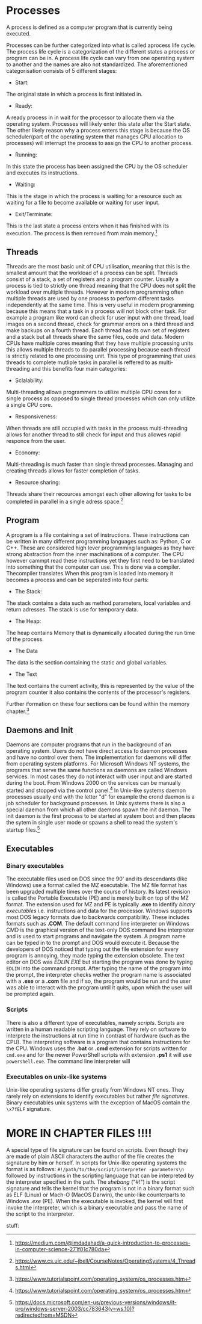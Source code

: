# Processes

A process is defined as a computer program that is currently being executed. 

Processes can be further categorized into what is called aprocess life cycle. The process life cycle is
a categorization of the different states a process or program can be in. A process life cycle can vary
from one operating system to another and the names are also not standardized. The aforementioned 
categorisation consists of 5 different stages:

- Start:

The original state in which a process is first initiated in.
- Ready:

A ready process in in wait for the processor to allocate them via the operating system. Processes will
likely enter this state after the Start state. The other likely reason why a process enters this stage
is because the OS scheduler(part of the operating system that manages CPU allocation to processes) will
interrupt the process to assign the CPU to another process.
- Running:

In this state the process has been assigned the CPU by the OS scheduler and executes its instructions.
- Waiting:

This is the stage in which the process is waiting for a resource such as waiting for a file to become available
or waiting for user input.
- Exit/Terminate:

This is the last state a process enters when it has finished with its execution. The process is then removed
from main memory.[^proc1]

## Threads

Threads are the most basic unit of CPU utilisation, meaning that this is the smallest amount that the workload of a 
process can be split. Threads consist of a stack, a set of registers and a program counter. Usually a process
is tied to strictly one thread meaning that the CPU does not split the workload over multiple threads. However in
modern programming often multiple threads are used by one process to perform different tasks independently at the
same time. This is very useful in modern programming because this means that a task in a process will not block 
other task. For example a program like word can check for user input with one thread, load images on a second thread,
check for grammar errors on a third thread and make backups on a fourth thread. Each thread has its own set of registers
and a stack but all threads share the same files, code and data. Modern CPUs have multiple cores meaning that they have
multiple processing units this allows multiple threads to do parallel processing because each thread is strictly
related to one processing unit. This type of programming that uses threads to complete mutliple tasks
in parallel is reffered to as multi-threading and this benefits four main categories:

- Sclalability:

Multi-threading allows programmers to utilize multiple CPU cores for a single process as opposed to single
thread processes which can only utilize a single CPU core.

- Responsiveness:

When threads are still occupied with tasks in the process multi-threading allows for another thread
to still check for input and thus allowes rapid responce from the user.

- Economy:

Multi-threading is much faster than single thread processes. Managing and creating threads allows for
faster completion of tasks.

- Resource sharing:

Threads share their recources amongst each other allowing for tasks to be completed in parallel in a
single adress space.[^proc2]



## Program

A program is a file containing a set of instructions. These instructions can be written in many different 
programming languages such as: Python, C or C++. These are considered high lever programming languages as 
they have strong abstraction from the inner machinations of a computer. The CPU however cammpt read these 
instructions yet they first need to be translated into something that the computer can use. This is done 
via a compiler. Thecompiler translates When this program is loaded into memory it becomes a process and can 
be seperated into four parts:


- The Stack:

The stack contains a data such as method parameters, local variables and return adresses. The stack is use for temporary data.
- The Heap:

The heap contains Memory that is dynamically allocated during the run time of the process.
- The Data

The data is the section containing the static and global variables.
- The Text

The text contains the current activity, this is represented by the value of the program counter it also contains the contents of the processor's registers.

Further iformation on these four sections can be found within the memory chapter.[^proc3]


## Daemons and Init

Daemons are computer programs that run in the background of an operating system. Users do not have direct
access to daemon processes and have no control over them. The implementation for daemons will differ from
operating system platforms. For Microsoft Windows NT systems, the programs that serve the same functions as 
daemons are called Windows services. In most cases they do not interact with user input and are started 
during the boot. From Windows 2000 on the services can be manually started and stopped via the control panel.[^proc3]
In Unix-like systems daemon processes usually end with the letter "d" for example the crond daemon is 
a job scheduler for background processes. In Unix systems there is also a special daemon from which all
other daemons spawn the init daemon. The init daemon is the first process to be started at system boot 
and then places the sytem in single user mode or spawns a shell to read the system's startup files.[^proc4]



## Executables

### Binary executables

The executable files used on DOS since the 90\' and its descendants (like Windows) use a format called the MZ
executable. The MZ file format has been upgraded multiple times over the course of history. Its latest revision
is called the Portable Executable (PE) and is merely built on top of the MZ format. The extension used for
MZ and PE is typically **.exe** to identify *binary executables* i.e. instructions and data for the
processor. Windows supports most DOS legacy formats due to backwards compatibility. These includes formats
such as **.COM**. The default command line interpreter on Windows CMD is the graphical version of the
text-only DOS command line interpreter and is used to start programs and navigate the system. A program
name can be typed in to the prompt and DOS would execute it. Because the developers of DOS noticed that
typing out the file extension for every program is annoying, they made typing the extension obsolete.
The text editor on DOS was *EDLIN.EXE* but starting the program was done by typing `EDLIN` into the command
prompt. After typing the name of the program into the prompt, the interpreter checks wether the program name
is associated with a **.exe** or a **.com** file and if so, the program would be run and the user was able
to interact with the program until it quits, upon which the user will be prompted again. 

### Scripts

There is also a different type of executables, namely *scripts*. Scripts are written in a human readable
scripting language. They rely on software to interprete the instructions at run time in contrast of
hardware (such as the CPU). The interpreting software is a program that contains instructions for
the CPU. Windows uses the **.bat** or **.cmd** extension for scripts written for `cmd.exe` and for
the newer PowerShell scripts with extension **.ps1** it will use `powershell.exe`. The command line
interpreter will 

### Executables on unix-like systems

Unix-like operating systems differ greatly from Windows NT ones. They rarely rely on extensions to
identify executables but rather *file signatures*. Binary executables unix systems with the exception of MacOS
contain the `\x7fELF` signature. 

# **MORE IN CHAPTER FILES !!!!**

A special type of file signature can be found on
scripts. Even though they are made of plain ASCII characters the author of the file creates the
signature by him or herself. In scripts for Unix-like operating systems the format is as follows:
`#!/path/to/the/script/interpreter -parameters\n` followed by instructions in the scripting language that can
be interpreted by the interpreter specified in the path. The *shebang* ("#!") is the script signature
and tells the kernel that the program is not in a binary format such as ELF (Linux) or Mach-O
(MacOS Darwin), the unix-like counterparts to Windows *.exe* (PE). When the executable is invoked,
the kernel will first invoke the interpreter, which is a binary executable and pass the name of the script
to the interpreter.







stuff:
[^proc1]: https://medium.com/@imdadahad/a-quick-introduction-to-processes-in-computer-science-271f01c780da
[^proc2]: https://www.cs.uic.edu/~jbell/CourseNotes/OperatingSystems/4_Threads.html 
[^proc3]: https://www.tutorialspoint.com/operating_system/os_processes.htm
[^proc4]: https://docs.microsoft.com/en-us/previous-versions/windows/it-pro/windows-server-2003/cc783643(v=ws.10)?redirectedfrom=MSDN
[^proc5]: https://books.google.ch/books?id=JhS-TkW0tOYC&pg=PA84&redir_esc=y#v=onepage&q&f=false












